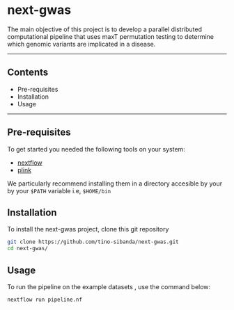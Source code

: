 # next-gwas

The main objective of this project is to develop a parallel distributed computational pipeline that uses maxT permutation testing to determine which genomic variants are implicated in a disease.

---
## Contents
- Pre-requisites
- Installation
- Usage
---
## Pre-requisites

To get started you needed the following tools on your system:

- [nextflow](https://www.nextflow.io/docs/latest/getstarted.html#installation)
- [plink](http://zzz.bwh.harvard.edu/plink/download.shtml ) 

We particularly recommend installing them in a directory accesible by your by your `$PATH` variable i.e, `$HOME/bin`

## Installation

To install the next-gwas project, clone this git repository

```bash
git clone https://github.com/tino-sibanda/next-gwas.git
cd next-gwas/
```

## Usage

To run the pipeline on the example datasets , use the command  below:
```bash
nextflow run pipeline.nf
```








